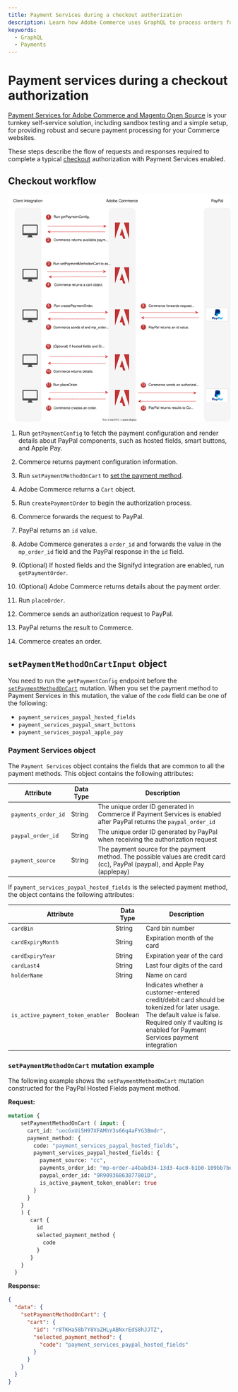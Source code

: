 ```yaml
---
title: Payment Services during a checkout authorization
description: Learn how Adobe Commerce uses GraphQL to process orders for the Payment Services payment method during a typical checkout authorization.
keywords:
  - GraphQL
  - Payments
---
```


# Payment services during a checkout authorization

[Payment Services for Adobe Commerce and Magento Open Source](https://experienceleague.adobe.com/docs/commerce-merchant-services/payment-services/guide-overview.html) is your turnkey self-service solution, including sandbox testing and a simple setup, for providing robust and secure payment processing for your Commerce websites.

These steps describe the flow of requests and responses required to complete a typical [checkout](../tutorials/checkout/index.md) authorization with Payment Services enabled.

## Checkout workflow

![Payment Services sequence diagram](../../_images/graphql/payment-services.svg)

1. Run `getPaymentConfig` to fetch the payment configuration and render details about PayPal components, such as hosted fields, smart buttons, and Apple Pay.

1. Commerce returns payment configuration information.

1. Run `setPaymentMethodOnCart` to [set the payment method](../tutorials/checkout/set-payment-method.md).

1. Adobe Commerce returns a `Cart` object.

1. Run `createPaymentOrder` to begin the authorization process.

1. Commerce forwards the request to PayPal.

1. PayPal returns an `id` value.

1. Adobe Commerce generates a `order_id` and forwards the value in the `mp_order_id` field and the PayPal response in the `id` field.

1. (Optional) If hosted fields and the Signifyd integration are enabled, run `getPaymentOrder`.

1.  (Optional) Adobe Commerce returns details about the payment order.

1.  Run `placeOrder`.

1.  Commerce sends an authorization request to PayPal.

1.  PayPal returns the result to Commerce.

1.  Commerce creates an order.

## `setPaymentMethodOnCartInput` object

You need to run the `getPaymentConfig` endpoint before the [`setPaymentMethodOnCart`](../schema/cart/mutations/set-payment-method.md) mutation. When you set the payment method to Payment Services in this mutation, the value of the `code` field can be one of the following:

* `payment_services_paypal_hosted_fields`
* `payment_services_paypal_smart_buttons`
* `payment_services_paypal_apple_pay`

### Payment Services object

The `Payment Services` object contains the fields that are common to all the payment methods. This object contains the following attributes:

Attribute |  Data Type | Description
--- | --- | ---
`payments_order_id` | String | The unique order ID generated in Commerce if Payment Services is enabled after PayPal returns the `paypal_order_id`
`paypal_order_id` | String | The unique order ID generated by PayPal when receiving the authorization request
`payment_source` | String | The payment source for the payment method. The possible values are credit card (cc), PayPal (paypal), and Apple Pay (applepay)

If `payment_services_paypal_hosted_fields` is the selected payment method, the object contains the following attributes:

Attribute |  Data Type | Description
--- | --- | ---
`cardBin` | String | Card bin number
`cardExpiryMonth` | String | Expiration month of the card
`cardExpiryYear` | String | Expiration year of the card
`cardLast4` | String | Last four digits of the card
`holderName` | String | Name on card
`is_active_payment_token_enabler` | Boolean | Indicates whether a customer-entered credit/debit card should be tokenized for later usage. The default value is false. Required only if vaulting is enabled for Payment Services payment integration

### `setPaymentMethodOnCart` mutation example

The following example shows the `setPaymentMethodOnCart` mutation constructed for the PayPal Hosted Fields payment method.

**Request:**

```graphql
mutation {
    setPaymentMethodOnCart ( input: {
      cart_id: "uocGxUi5H97XFAMhY3s66q4aFYG3Bmdr",
      payment_method: {
        code: "payment_services_paypal_hosted_fields",
        payment_services_paypal_hosted_fields: {
          payment_source: "cc",
          payments_order_id: "mp-order-a4babd34-13d3-4ac0-b1b0-109bb7be1574",
          paypal_order_id: "9R90936863877801D",
          is_active_payment_token_enabler: true
        }
      }
    }
    ) {
       cart {
         id
         selected_payment_method {
           code
         }
       }
    }
  } 
```

**Response:**

```json
{
  "data": {
    "setPaymentMethodOnCart": {
      "cart": {
        "id": "r8TKHa58b7Y8VaZHLyABNxrEdS8hJJTZ",
        "selected_payment_method": {
          "code": "payment_services_paypal_hosted_fields"
        }
      }
    }
  }
}
```
